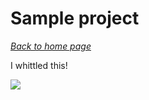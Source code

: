 # Sample project

[*Back to home page*](..)

I whittled this!

![](https://i.etsystatic.com/11558714/r/il/ae9e56/1725887519/il_570xN.1725887519_t5gn.jpg)
